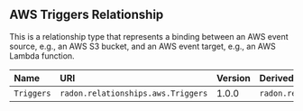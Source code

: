 ## AWS Triggers Relationship

This is a relationship type that represents a binding between an AWS event source, e.g., an AWS S3 bucket, and an AWS event target, e.g., an AWS Lambda function.

| Name | URI | Version | Derived From |
|:---- |:--- |:------- |:------------ |
| `Triggers` | `radon.relationships.aws.Triggers` | 1.0.0 | `radon.relationships.abstract.Triggers` |
